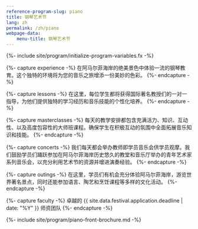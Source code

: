 ```yaml
---
reference-program-slug: piano
title: 钢琴艺术节
lang: zh
permalink: /zh/piano
webpage-data:
    menu-title: 钢琴艺术节
---
```

{%- include site/program/initialize-program-variables.fx -%}

{%- capture experience -%}
在阿马尔菲海岸的绝美景色中体验一流的钢琴教育。这个独特的环境将为您的音乐之旅增添一份美妙的色彩。
{%- endcapture -%}

{%- capture lessons -%}
在这里，每位学生都将获得国际著名教授们的一对一指导，为他们提供独特的学习经历和音乐技能的个性化培养。
{%- endcapture -%}

{%- capture masterclasses -%}
每天的教学安排都包含充满活力、知识、互动性、以及高度包容性的大师班课程。确保学生在积极互动的氛围中全面拓展音乐知识和技能。
{%- endcapture -%}

{%- capture concerts -%}
我们每天都会举办教师即学员音乐会供学员观摩。我们鼓励学员们踊跃参加在阿马尔菲海岸历史悠久的教堂和音乐厅举办的青年艺术家系列音乐会，以充分利用艺术节的资源并增进演奏经验。
{%- endcapture -%}

{%- capture outings -%}
在这里，学员们有机会充分体验阿马尔菲海岸，游览世界著名景点，同时还能参加语言、陶艺和烹饪课程等多样的文化活动。
{%- endcapture -%}

{%- capture faculty -%}
卓越的 {{ site.data.festival.application.deadline | date: "%Y" }} 师资团队
{%- endcapture -%}

{%- include site/program/piano-front-brochure.md -%}
